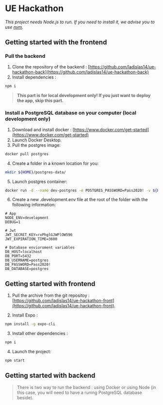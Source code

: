 # UE Hackathon

*This project needs Node.js to run. If you need to install it, we advise you to use [nvm](https://github.com/nvm-sh/nvm).*

## Getting started with the frontend

### Pull the backend

1. Clone the repository of the backend : [https://github.com/ladislas14/ue-hackathon-back](https://github.com/ladislas14/ue-hackathon-back)
2. Install dependencies :
```bash
npm i
```

> **This part is for local development only! If you just want to deploy the app, skip this part.**

### Install a PostgreSQL database on your computer (local development only)

1. Download and install docker : [https://www.docker.com/get-started](https://www.docker.com/get-started)
2. Launch Docker Desktop.
3. Pull the postgres image:
```bash
docker pull postgres
```
4. Create a folder in a known location for you:
```bash
mkdir ${HOME}/postgres-data/
```
5. Launch postgres container:
```bash
docker run -d --name dev-postgres -e POSTGRES_PASSWORD=Pass2020! -v ${HOME}/postgres-data/:/var/lib/postgresql/data -p 5432:5432 postgres
```
6. Create a new .development.env file at the root of the folder with the following information:
```
# App
NODE_ENV=development
DEBUG=1

# Jwt
JWT_SECRET_KEY=rxPhglGJWPlOW596
JWT_EXPIRATION_TIME=3600

# Database envioroment variables
DB_HOST=localhost
DB_PORT=5432
DB_USERNAME=postgres
DB_PASSWORD=Pass2020!
DB_DATABASE=postgres
```


## Getting started with frontend



1. Pull the archive from the git repositoy : [https://github.com/ladislas14/ue-hackathon-front](https://github.com/ladislas14/ue-hackathon-front).

2. Install Expo :

```bash
npm install -g expo-cli
```

3. Install other dependencies :

```bash
npm i
```

4. Launch the project:

```bash
npm start
```

## Getting started with backend

> There is two way to run the backend : using Docker or using Node (in this case, you will need to have a runing PostgreSQL database beside).